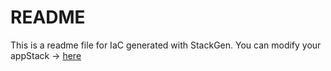 # README
This is a readme file for IaC generated with StackGen.
You can modify your appStack -> [here](http://main.dev.stackgen.com/appstacks/1849ebaf-81c2-4969-950e-7e30a287df18)
